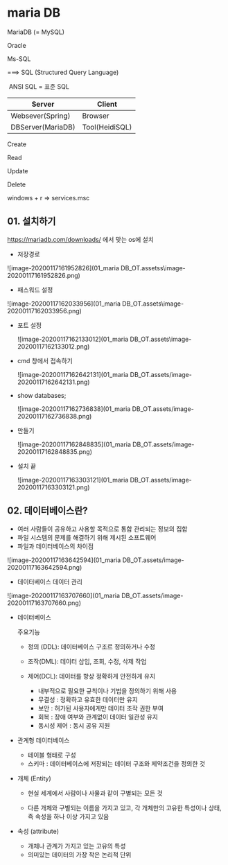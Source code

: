 # maria DB 

MariaDB (= MySQL)

Oracle

Ms-SQL

===> SQL (Structured Query Language)

​			ANSI SQL = 표준 SQL

| Server            | Client         |
| ----------------- | -------------- |
| Websever(Spring)  | Browser        |
| DBServer(MariaDB) | Tool(HeidiSQL) |



Create

Read

Update

Delete



windows + r => services.msc



## 01. 설치하기

https://mariadb.com/downloads/ 에서 맞는 os에 설치

- 저장경로

![image-20200117161952826](01_maria DB_OT.assetss\image-20200117161952826.png)





- 패스워드 설정

![image-20200117162033956](01_maria DB_OT.assets\image-20200117162033956.png)



- 포트 설정

  ![image-20200117162133012](01_maria DB_OT.assets\image-20200117162133012.png)



- cmd 창에서 접속하기 

  ![image-20200117162642131](01_maria DB_OT.assets/image-20200117162642131.png)



- show databases;

  ![image-20200117162736838](01_maria DB_OT.assets/image-20200117162736838.png)

- 만들기

  ![image-20200117162848835](01_maria DB_OT.assets/image-20200117162848835.png)

- 설치 끝

  ![image-20200117163303121](01_maria DB_OT.assets/image-20200117163303121.png)





## 02. 데이터베이스란?

- 여러 사람들이 공유하고 사용할 목적으로 통합 관리되는 정보의 집합
- 파일 시스템의 문제를 해결하기 위해 제시된 소프트웨어
- 파일과 데이터베이스의 차이점

![image-20200117163642594](01_maria DB_OT.assets/image-20200117163642594.png)



- 데이터베이스 데이터 관리

![image-20200117163707660](01_maria DB_OT.assets/image-20200117163707660.png)



- 데이터베이스

  주요기능 

  - 정의 (DDL): 데이터베이스 구조르 정의하거나 수정

  - 조작(DML): 데이터 삽입, 조회, 수정, 삭제 작업

  - 제어(DCL): 데이터를 항상 정확하게 안전하게 유지

    -  내부적으로 필요한 규칙이나 기법을 정의하기 위해 사용 
    - 무결성 : 정확하고 유효한 데이터만 유지 
    - 보안 : 허가된 사용자에게만 데이터 조작 권한 부여 
    - 회복 : 장애 여부와 관계없이 데이터 일관성 유지 
    - 동시성 제어 : 동시 공유 지원

    

- 관계형 데이터베이스
  - 테이블 형태로 구성
  - 스키마 : 데이터베이스에 저장되는 데이터 구조와 제약조건을 정의한 것



- 개체 (Entity)

  - 현실 세계에서 사람이나 사물과 같이 구별되는 모든 것 

  - 다른 개체와 구별되는 이름을 가지고 있고, 각 개체만의 고유한 특성이나 상태, 즉 속성을 하나 이상 가지고 있음

- 속성 (attribute)
  - 개체나 관계가 가지고 있는 고유의 특성 
  - 의미있는 데이터의 가장 작은 논리적 단위








